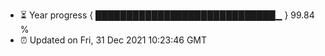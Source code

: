 - ⏳ Year progress { █████████████████████████████▁ } 99.84 %
- ⏰ Updated on Fri, 31 Dec 2021 10:23:46 GMT

